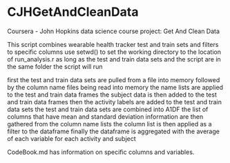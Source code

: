 # CJHGetAndCleanData
Coursera - John Hopkins data science course project: Get And Clean Data

This script combines wearable health tracker test and train sets and filters to specific columns
use setwd() to set the working directory to the location of run_analysis.r
as long as the test and train data sets and the script are in the same folder the script will run

first the test and train data sets are pulled from a file into memory
followed by the column name files being read into memory
the name lists are applied to the test and train data frames
the subject data is then added to the test and train data frames
then the activity labels are added to the test and train data sets
the test and train data sets are combined into A1DF
the list of columns that have mean and standard deviation information are then gathered from the column name lists
the column list is then applied as a filter to the dataframe
finally the dataframe is aggregated with the average of each variable for each activity and subject

CodeBook.md has information on specific columns and variables.